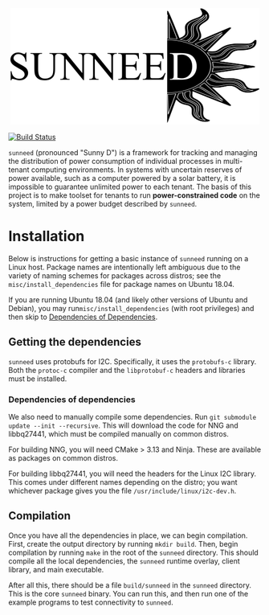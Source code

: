 <p align="center">
   <img src="res/logo.png" alt="Sunny D logo"></img>
   <!-- I'm sorry everyone but I spell it that way so that screen readers will say it correctly. This spelling is
      - not endorsed in any way by the sunneed development team. -->
</p>

[![Build Status](https://dev.azure.com/gwsystems/sunneed/_apis/build/status/gwsystems.sunneed?branchName=master)](https://dev.azure.com/gwsystems/sunneed/_build/latest?definitionId=3&branchName=master)

`sunneed` (pronounced "Sunny D") is a framework for tracking and managing the distribution of power consumption of individual 
processes in multi-tenant computing environments. In systems with uncertain reserves of power available, such as a computer
powered by a solar battery, it is impossible to guarantee unlimited power to each tenant. The basis of this project is to make
toolset for tenants to run **power-constrained code** on the system, limited by a power budget described by `sunneed`.

# Installation

Below is instructions for getting a basic instance of `sunneed` running on a Linux host. Package names are intentionally
left ambiguous due to the variety of naming schemes for packages across distros; see the `misc/install_dependencies`
file for package names on Ubuntu 18.04.

If you are running Ubuntu 18.04 (and likely other versions of Ubuntu and Debian), you may run`misc/install_dependencies` 
(with root privileges) and then skip to [Dependencies of Dependencies](#dependencies-of-dependencies).

## Getting the dependencies

`sunneed` uses protobufs for I2C. Specifically, it uses the `protobufs-c` library. Both the `protoc-c` compiler and the
`libprotobuf-c` headers and libraries must be installed.

### Dependencies of dependencies

We also need to manually compile some dependencies. Run `git submodule update --init --recursive`. This will download
the code for NNG and libbq27441, which must be compiled manually on common distros.

For building NNG, you will need CMake > 3.13 and Ninja. These are available as packages on common distros.

For building libbq27441, you will need the headers for the Linux I2C library. This comes under different names depending
on the distro; you want whichever package gives you the file `/usr/include/linux/i2c-dev.h`.

## Compilation

Once you have all the dependencies in place, we can begin compilation. First, create the output directory by running
`mkdir build`. Then, begin compilation by running `make` in the root of the `sunneed` directory. This should compile all
the local dependencies, the `sunneed` runtime overlay, client library, and main executable.

After all this, there should be a file `build/sunneed` in the `sunneed` directory. This is the core `sunneed` binary.
You can run this, and then run one of the example programs to test connectivity to `sunneed`.

<!-- vim: set tw=120: -->
